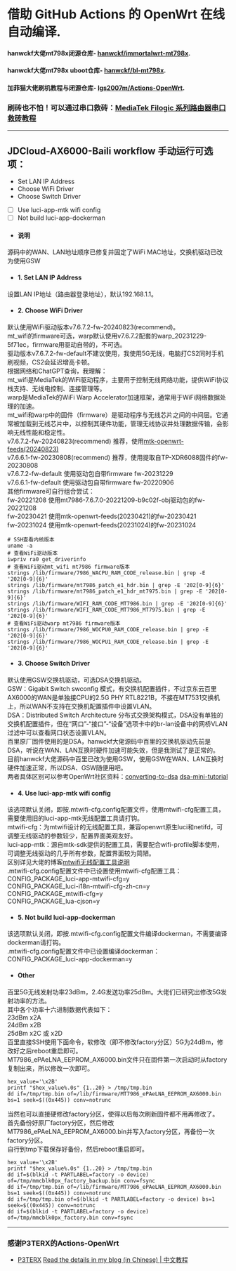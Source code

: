 # 借助 GitHub Actions 的 OpenWrt 在线自动编译.

#### hanwckf大佬mt798x闭源仓库- [hanwckf/immortalwrt-mt798x](https://github.com/hanwckf/immortalwrt-mt798x).

#### hanwckf大佬mt798x uboot仓库- [hanwckf/bl-mt798x](https://github.com/hanwckf/bl-mt798x).

#### 加菲猫大佬刷机教程与闭源仓库- [lgs2007m/Actions-OpenWrt](https://github.com/lgs2007m/Actions-OpenWrt).

### 刷砖也不怕！可以通过串口救砖：[MediaTek Filogic 系列路由器串口救砖教程](https://www.cnblogs.com/p123/p/18046679)

---
## JDCloud-AX6000-Baili workflow 手动运行可选项：
- Set LAN IP Address
- Choose WiFi Driver
- Choose Switch Driver
- [ ] Use luci-app-mtk wifi config
- [ ] Not build luci-app-dockerman

- #### 说明
源码中的WAN、LAN地址顺序已修复并固定了WiFi MAC地址，交换机驱动已改为使用GSW  

- #### 1. Set LAN IP Address
设置LAN IP地址（路由器登录地址），默认192.168.1.1。  

- #### 2. Choose WiFi Driver
默认使用WiFi驱动版本v7.6.7.2-fw-20240823(recommend)。  
mt_wifi的firmware可选，warp默认使用v7.6.7.2配套的warp_20231229-5f71ec，firmware用驱动自带的，不可选。  
驱动版本v7.6.7.2-fw-default不建议使用，我使用5G无线，电脑打CS2同时手机刷视频，CS2会延迟增高卡顿。  
根据网络和ChatGPT查询，我理解：  
mt_wifi是MediaTek的WiFi驱动程序，主要用于控制无线网络功能，提供WiFi协议栈支持、无线电控制、连接管理等。  
warp是MediaTek的WiFi Warp Accelerator加速框架，通常用于WiFi网络数据处理的加速。  
mt_wifi和warp中的固件（firmware）是驱动程序与无线芯片之间的中间层。它通常被加载到无线芯片中，以控制其硬件功能，管理无线协议并处理数据传输，会影响无线性能和稳定性。  
v7.6.7.2-fw-20240823(recommend) 推荐，使用[mtk-openwrt-feeds(20240823)](https://git01.mediatek.com/plugins/gitiles/openwrt/feeds/mtk-openwrt-feeds/+/0fdbc0e6d84bbc0216da2842a494bdf01f745c6c)  
v7.6.6.1-fw-20230808(recommend) 推荐，使用提取自TP-XDR6088固件的fw-20230808  
v7.6.7.2-fw-default 使用驱动包自带firmware fw-20231229  
v7.6.6.1-fw-default 使用驱动包自带firmware fw-20220906  
其他firmware可自行组合尝试：  
fw-20221208 使用mt7986-7.6.7.0-20221209-b9c02f-obj驱动包的fw-20221208  
fw-20230421 使用mtk-openwrt-feeds(20230421)的fw-20230421  
fw-20231024 使用mtk-openwrt-feeds(20231024)的fw-20231024  
```
# SSH查看内核版本
uname -a
# 查看WiFi驱动版本
iwpriv ra0 get_driverinfo
# 查看WiFi驱动mt_wifi mt7986 firmware版本
strings /lib/firmware/7986_WACPU_RAM_CODE_release.bin | grep -E '202[0-9]{6}'
strings /lib/firmware/mt7986_patch_e1_hdr.bin | grep -E '202[0-9]{6}'
strings /lib/firmware/mt7986_patch_e1_hdr_mt7975.bin | grep -E '202[0-9]{6}'
strings /lib/firmware/WIFI_RAM_CODE_MT7986.bin | grep -E '202[0-9]{6}'
strings /lib/firmware/WIFI_RAM_CODE_MT7986_MT7975.bin | grep -E '202[0-9]{6}'
# 查看WiFi驱动warp mt7986 firmware版本
strings /lib/firmware/7986_WOCPU0_RAM_CODE_release.bin | grep -E '202[0-9]{6}'
strings /lib/firmware/7986_WOCPU1_RAM_CODE_release.bin | grep -E '202[0-9]{6}'
```

- #### 3. Choose Switch Driver
默认使用GSW交换机驱动，可选DSA交换机驱动。  
GSW：Gigabit Switch swconfig 模式，有交换机配置插件，不过京东云百里AX6000的WAN是单独接CPU的2.5G PHY RTL8221B，不接在MT7531交换机上，所以WAN不支持在交换机配置插件中设置VLAN。  
DSA：Distributed Switch Architecture 分布式交换架构模式，DSA没有单独的交换机配置插件，但在“网口”-“接口”-“设备”选项卡中的br-lan设备中的网桥VLAN过滤中可以查看网口状态设置VLAN。  
百里原厂固件使用的是DSA，hanwckf大佬源码中百里的交换机驱动先前是DSA，听说在WAN、LAN互换时硬件加速可能失效，但是我测试了是正常的。  
目前hanwckf大佬源码中百里已改为使用GSW，使用GSW在WAN、LAN互换时硬件加速正常，所以DSA、GSW随便用吧。  
两者具体区别可以参考OpenWrt社区资料：[converting-to-dsa](https://openwrt.org/docs/guide-user/network/dsa/converting-to-dsa) [dsa-mini-tutorial](https://openwrt.org/docs/guide-user/network/dsa/dsa-mini-tutorial)  

- #### 4. Use luci-app-mtk wifi config
该选项默认关闭，即按.mtwifi-cfg.config配置文件，使用mtwifi-cfg配置工具，需要使用旧的luci-app-mtk无线配置工具请打钩。  
mtwifi-cfg：为mtwifi设计的无线配置工具，兼容openwrt原生luci和netifd，可调整无线驱动的参数较少，配置界面美观友好。  
luci-app-mtk：源自mtk-sdk提供的配置工具，需要配合wifi-profile脚本使用，可调整无线驱动的几乎所有参数，配置界面较为简陋。  
区别详见大佬的博客[mtwifi无线配置工具说明](https://cmi.hanwckf.top/p/immortalwrt-mt798x/#mtwifi%E6%97%A0%E7%BA%BF%E9%85%8D%E7%BD%AE%E5%B7%A5%E5%85%B7%E8%AF%B4%E6%98%8E)  
.mtwifi-cfg.config配置文件中已设置使用mtwifi-cfg配置工具：  
CONFIG_PACKAGE_luci-app-mtwifi-cfg=y  
CONFIG_PACKAGE_luci-i18n-mtwifi-cfg-zh-cn=y  
CONFIG_PACKAGE_mtwifi-cfg=y  
CONFIG_PACKAGE_lua-cjson=y  

- #### 5. Not build luci-app-dockerman
该选项默认关闭，即按.mtwifi-cfg.config配置文件编译dockerman，不需要编译dockerman请打钩。  
.mtwifi-cfg.config配置文件中已设置编译dockerman：  
CONFIG_PACKAGE_luci-app-dockerman=y  

- #### Other
百里5G无线发射功率23dBm，2.4G发送功率25dBm。大佬们已研究出修改5G发射功率的方法。  
其中各个功率十六进制数据代表如下：  
23dBm x2A  
24dBm x2B  
25dBm x2C 或 x2D  
百里直接SSH使用下面命令，软修改（即不修改factory分区）5G为24dBm，修改好之后reboot重启即可。  
MT7986_ePAeLNA_EEPROM_AX6000.bin文件只在固件第一次启动时从factory复制出来，所以修改一次即可。  
```
hex_value='\x2B'
printf "$hex_value%.0s" {1..20} > /tmp/tmp.bin
dd if=/tmp/tmp.bin of=/lib/firmware/MT7986_ePAeLNA_EEPROM_AX6000.bin bs=1 seek=$((0x445)) conv=notrunc
```
当然也可以直接硬修改factory分区，使得以后每次刷新固件都不用再修改了。  
首先备份好原厂factory分区，然后修改MT7986_ePAeLNA_EEPROM_AX6000.bin并写入factory分区，再备份一次factory分区。  
自行到tmp下载保存好备份，然后reboot重启即可。  
```
hex_value='\x2B'
printf "$hex_value%.0s" {1..20} > /tmp/tmp.bin
dd if=$(blkid -t PARTLABEL=factory -o device) of=/tmp/mmcblk0px_factory_backup.bin conv=fsync
dd if=/tmp/tmp.bin of=/lib/firmware/MT7986_ePAeLNA_EEPROM_AX6000.bin bs=1 seek=$((0x445)) conv=notrunc
dd if=/tmp/tmp.bin of=$(blkid -t PARTLABEL=factory -o device) bs=1 seek=$((0x445)) conv=notrunc
dd if=$(blkid -t PARTLABEL=factory -o device) of=/tmp/mmcblk0px_factory.bin conv=fsync
```

---
### 感谢P3TERX的Actions-OpenWrt
- [P3TERX](https://github.com/P3TERX/Actions-OpenWrt)
[Read the details in my blog (in Chinese) | 中文教程](https://p3terx.com/archives/build-openwrt-with-github-actions.html)
